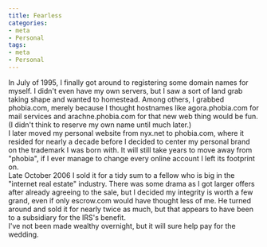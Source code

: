 ```yaml
---
title: Fearless
categories:
- meta
- Personal
tags:
- meta
- Personal
---
```


In July of 1995, I finally got around to registering some domain names for myself.  I didn't even have my own servers, but I saw a sort of land grab taking shape and wanted to homestead.  Among others, I grabbed phobia.com, merely because I thought hostnames like agora.phobia.com for mail services and arachne.phobia.com for that new web thing would be fun.  (I didn't think to reserve my own name until much later.)  
I later moved my personal website from nyx.net to phobia.com, where it resided for nearly a decade before I decided to center my personal brand on the trademark I was born with.  It will still take years to move away from "phobia", if I ever manage to change every online account I left its footprint on.  
Late October 2006 I sold it for a tidy sum to a fellow who is big in the "internet real estate" industry.  There was some drama as I got larger offers after already agreeing to the sale, but I decided my integrity is worth a few grand, even if only escrow.com would have thought less of me.  He turned around and sold it for nearly twice as much, but that appears to have been to a subsidiary for the IRS's benefit.  
I've not been made wealthy overnight, but it will sure help pay for the wedding.
